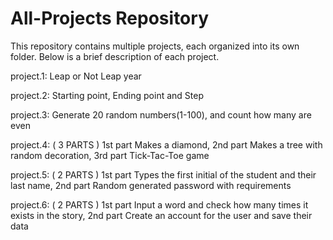 # All-Projects Repository 
This repository contains multiple projects, each organized into its own folder. Below is a brief description of each project.

project.1: Leap or Not Leap year

project.2: Starting point, Ending point and Step

project.3: Generate 20 random numbers(1-100), and count how many are even

project.4: ( 3 PARTS ) 1st part Makes a diamond, 2nd part Makes a tree with random decoration, 3rd part Tick-Tac-Toe game 

project.5: ( 2 PARTS ) 1st part Types the first initial of the student and their last name, 2nd part Random generated password with requirements

project.6: ( 2 PARTS ) 1st part Input a word and check how many times it exists in the story, 2nd part Create an account for the user and save their data
